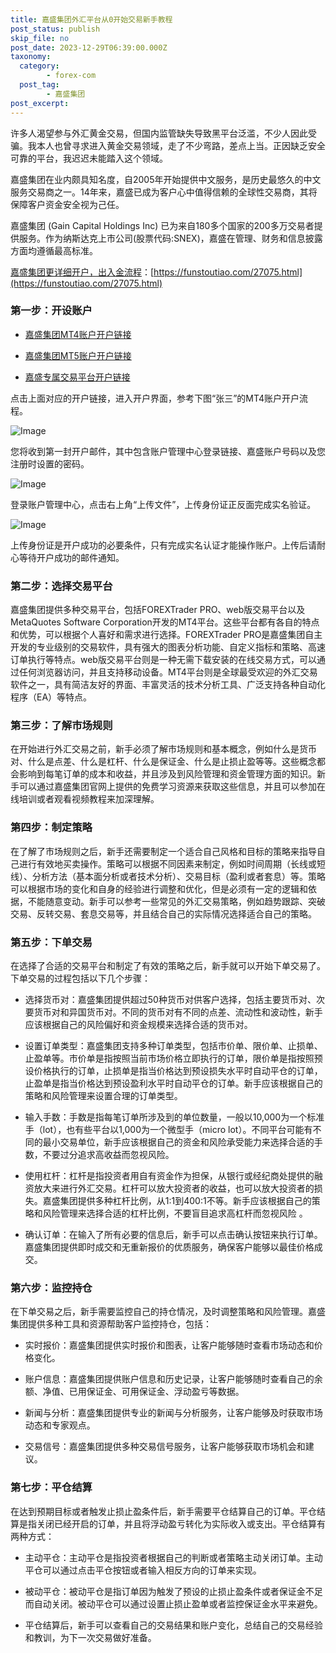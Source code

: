 ```yaml
---
title: 嘉盛集团外汇平台从0开始交易新手教程
post_status: publish
skip_file: no
post_date: 2023-12-29T06:39:00.000Z
taxonomy:
  category:
        - forex-com
  post_tag:
        - 嘉盛集团
post_excerpt: 
---
```

许多人渴望参与外汇黄金交易，但国内监管缺失导致黑平台泛滥，不少人因此受骗。我本人也曾寻求进入黄金交易领域，走了不少弯路，差点上当。正因缺乏安全可靠的平台，我迟迟未能踏入这个领域。

嘉盛集团在业内颇具知名度，自2005年开始提供中文服务，是历史最悠久的中文服务交易商之一。14年来，嘉盛已成为客户心中值得信赖的全球性交易商，其将保障客户资金安全视为己任。

嘉盛集团 (Gain Capital Holdings Inc) 已为来自180多个国家的200多万交易者提供服务。作为纳斯达克上市公司(股票代码:SNEX)，嘉盛在管理、财务和信息披露方面均遵循最高标准。

[嘉盛集团更详细开户，出入金流程](https://funstoutiao.com/27075.html)：[https://funstoutiao.com/27075.html](https://funstoutiao.com/27075.html)

### 第一步：开设账户

* [嘉盛集团MT4账户开户链接](https://s.ssgg.net/jsmt4)

* [嘉盛集团MT5账户开户链接](https://s.ssgg.net/jsmt5)

* [嘉盛专属交易平台开户链接](https://s.ssgg.net/js)

点击上面对应的开户链接，进入开户界面，参考下图“张三”的MT4账户开户流程。

![Image](https://prod-files-secure.s3.us-west-2.amazonaws.com/39ed1227-6d7d-4570-be36-9ccd4a2c4241/7a167aea-686b-400d-af59-4e18eb607a40/640.png?X-Amz-Algorithm=AWS4-HMAC-SHA256&X-Amz-Content-Sha256=UNSIGNED-PAYLOAD&X-Amz-Credential=ASIAZI2LB466SB6PQ4HF%2F20250524%2Fus-west-2%2Fs3%2Faws4_request&X-Amz-Date=20250524T101312Z&X-Amz-Expires=3600&X-Amz-Security-Token=IQoJb3JpZ2luX2VjEEgaCXVzLXdlc3QtMiJHMEUCIHO3L2Fujw4nvHEfUka4btgsFG%2F7COWGWEmBwlwCVoTzAiEAqEYJmgk3v07PBdJh5cCFwCq7cGWoavh%2FvzReKF4OGJcq%2FwMIERAAGgw2Mzc0MjMxODM4MDUiDBZAb9OAozHyUhetwCrcA6Rw29hXWutNGA2H2QkkzQzUCQzSeCtQqNgL76O5rG%2B3l5IX3nyJKhfknvWzf9Gb%2FW%2BIPt4wK9UvXl32lgjUyh80Gt3UI%2FMnN7brLuoJaOAmqJd6%2BTxEeta6ZoH7GaP%2B5fxM9XLRJ9qEpXrClUlAlMDAfAFfr%2FApkfJSjC6uUsYaJaAcu1NRkGROKHZP4urJ1TMttQ%2BiwNM%2FqMoBrlfLizrCAfH3C1smZzOiOMFLtG7cst6EAyww9n3b%2BMyMbMey%2BXXSQXqanqoGSsPQPSfLXyIiyGxI7LXA9FFIERde0hNhdVjRpr622GWTISrAN0GkzhN0iTyjgIOo%2FJf6ppqBSR1AtwrzoX1CfM1JurRbaHRN7CFzroqa%2Fpja4hcrifiUqH39%2BIzc%2BMQG%2BXOFM6lXhYa1qZ0JFNXreAwFvwhL4g%2BmsA8jat9yJpWrdloGATV8Sv6svBojwRWBL3vMazmgnWAR4ZRYwI8RHXWRHeXmgrk0t3YT2%2FP2TpQIB3IENGg49RxpKVjdXf1xWajWzrAZVI54GXep1uu25JP7sJlu6b0Zikwxf6u7jJDfXvFRwsEjDKMWmndIdIpNGW%2FyD3PjJbWNoHxU5SFROcBmogngWlIPiU0Hvy4LTQGeG4%2FCMJvoxcEGOqUBKCfx9pkeDUQoAr6pnAhtPWH%2FVKkl5jrbhxAeri4UztVaoulEQbMUaDSu5L7KBvUVC9UVZt0HORhKGUbYTjEXC%2FTfS7lZFWeortxfp5fyc9QjkGT40jv%2BfNGdDkbMe%2BlUbuTtOBlb3jWGNGu%2BW1odcThCMxuQFUikZg%2B5axvPRwPA5%2BrrEFDH%2FusitWm1Iok209HO97kMkexlsz0XBGR0Xgk2RQug&X-Amz-Signature=cdcf7d068f783ffc73e1fcc26eb604302ff810c52b544771506920d7b74b8e13&X-Amz-SignedHeaders=host&x-id=GetObject)

您将收到第一封开户邮件，其中包含账户管理中心登录链接、嘉盛账户号码以及您注册时设置的密码。

![Image](https://prod-files-secure.s3.us-west-2.amazonaws.com/39ed1227-6d7d-4570-be36-9ccd4a2c4241/eaa1c6b3-2877-4284-a0e1-530e222c27fb/image.png?X-Amz-Algorithm=AWS4-HMAC-SHA256&X-Amz-Content-Sha256=UNSIGNED-PAYLOAD&X-Amz-Credential=ASIAZI2LB466SB6PQ4HF%2F20250524%2Fus-west-2%2Fs3%2Faws4_request&X-Amz-Date=20250524T101312Z&X-Amz-Expires=3600&X-Amz-Security-Token=IQoJb3JpZ2luX2VjEEgaCXVzLXdlc3QtMiJHMEUCIHO3L2Fujw4nvHEfUka4btgsFG%2F7COWGWEmBwlwCVoTzAiEAqEYJmgk3v07PBdJh5cCFwCq7cGWoavh%2FvzReKF4OGJcq%2FwMIERAAGgw2Mzc0MjMxODM4MDUiDBZAb9OAozHyUhetwCrcA6Rw29hXWutNGA2H2QkkzQzUCQzSeCtQqNgL76O5rG%2B3l5IX3nyJKhfknvWzf9Gb%2FW%2BIPt4wK9UvXl32lgjUyh80Gt3UI%2FMnN7brLuoJaOAmqJd6%2BTxEeta6ZoH7GaP%2B5fxM9XLRJ9qEpXrClUlAlMDAfAFfr%2FApkfJSjC6uUsYaJaAcu1NRkGROKHZP4urJ1TMttQ%2BiwNM%2FqMoBrlfLizrCAfH3C1smZzOiOMFLtG7cst6EAyww9n3b%2BMyMbMey%2BXXSQXqanqoGSsPQPSfLXyIiyGxI7LXA9FFIERde0hNhdVjRpr622GWTISrAN0GkzhN0iTyjgIOo%2FJf6ppqBSR1AtwrzoX1CfM1JurRbaHRN7CFzroqa%2Fpja4hcrifiUqH39%2BIzc%2BMQG%2BXOFM6lXhYa1qZ0JFNXreAwFvwhL4g%2BmsA8jat9yJpWrdloGATV8Sv6svBojwRWBL3vMazmgnWAR4ZRYwI8RHXWRHeXmgrk0t3YT2%2FP2TpQIB3IENGg49RxpKVjdXf1xWajWzrAZVI54GXep1uu25JP7sJlu6b0Zikwxf6u7jJDfXvFRwsEjDKMWmndIdIpNGW%2FyD3PjJbWNoHxU5SFROcBmogngWlIPiU0Hvy4LTQGeG4%2FCMJvoxcEGOqUBKCfx9pkeDUQoAr6pnAhtPWH%2FVKkl5jrbhxAeri4UztVaoulEQbMUaDSu5L7KBvUVC9UVZt0HORhKGUbYTjEXC%2FTfS7lZFWeortxfp5fyc9QjkGT40jv%2BfNGdDkbMe%2BlUbuTtOBlb3jWGNGu%2BW1odcThCMxuQFUikZg%2B5axvPRwPA5%2BrrEFDH%2FusitWm1Iok209HO97kMkexlsz0XBGR0Xgk2RQug&X-Amz-Signature=3519a85919e90657338d72701735ee87261131ffd0bb0b84e9cae62c42e4ab36&X-Amz-SignedHeaders=host&x-id=GetObject)

登录账户管理中心，点击右上角“上传文件”，上传身份证正反面完成实名验证。

![Image](https://prod-files-secure.s3.us-west-2.amazonaws.com/39ed1227-6d7d-4570-be36-9ccd4a2c4241/54090639-09fc-46b4-a135-e0289f707147/image.png?X-Amz-Algorithm=AWS4-HMAC-SHA256&X-Amz-Content-Sha256=UNSIGNED-PAYLOAD&X-Amz-Credential=ASIAZI2LB466SB6PQ4HF%2F20250524%2Fus-west-2%2Fs3%2Faws4_request&X-Amz-Date=20250524T101312Z&X-Amz-Expires=3600&X-Amz-Security-Token=IQoJb3JpZ2luX2VjEEgaCXVzLXdlc3QtMiJHMEUCIHO3L2Fujw4nvHEfUka4btgsFG%2F7COWGWEmBwlwCVoTzAiEAqEYJmgk3v07PBdJh5cCFwCq7cGWoavh%2FvzReKF4OGJcq%2FwMIERAAGgw2Mzc0MjMxODM4MDUiDBZAb9OAozHyUhetwCrcA6Rw29hXWutNGA2H2QkkzQzUCQzSeCtQqNgL76O5rG%2B3l5IX3nyJKhfknvWzf9Gb%2FW%2BIPt4wK9UvXl32lgjUyh80Gt3UI%2FMnN7brLuoJaOAmqJd6%2BTxEeta6ZoH7GaP%2B5fxM9XLRJ9qEpXrClUlAlMDAfAFfr%2FApkfJSjC6uUsYaJaAcu1NRkGROKHZP4urJ1TMttQ%2BiwNM%2FqMoBrlfLizrCAfH3C1smZzOiOMFLtG7cst6EAyww9n3b%2BMyMbMey%2BXXSQXqanqoGSsPQPSfLXyIiyGxI7LXA9FFIERde0hNhdVjRpr622GWTISrAN0GkzhN0iTyjgIOo%2FJf6ppqBSR1AtwrzoX1CfM1JurRbaHRN7CFzroqa%2Fpja4hcrifiUqH39%2BIzc%2BMQG%2BXOFM6lXhYa1qZ0JFNXreAwFvwhL4g%2BmsA8jat9yJpWrdloGATV8Sv6svBojwRWBL3vMazmgnWAR4ZRYwI8RHXWRHeXmgrk0t3YT2%2FP2TpQIB3IENGg49RxpKVjdXf1xWajWzrAZVI54GXep1uu25JP7sJlu6b0Zikwxf6u7jJDfXvFRwsEjDKMWmndIdIpNGW%2FyD3PjJbWNoHxU5SFROcBmogngWlIPiU0Hvy4LTQGeG4%2FCMJvoxcEGOqUBKCfx9pkeDUQoAr6pnAhtPWH%2FVKkl5jrbhxAeri4UztVaoulEQbMUaDSu5L7KBvUVC9UVZt0HORhKGUbYTjEXC%2FTfS7lZFWeortxfp5fyc9QjkGT40jv%2BfNGdDkbMe%2BlUbuTtOBlb3jWGNGu%2BW1odcThCMxuQFUikZg%2B5axvPRwPA5%2BrrEFDH%2FusitWm1Iok209HO97kMkexlsz0XBGR0Xgk2RQug&X-Amz-Signature=b2e8136d662350f553257f08deb3304ab9c5064929aeecb0c2ebb8ea9f8830b6&X-Amz-SignedHeaders=host&x-id=GetObject)

上传身份证是开户成功的必要条件，只有完成实名认证才能操作账户。上传后请耐心等待开户成功的邮件通知。

### 第二步：选择交易平台

嘉盛集团提供多种交易平台，包括FOREXTrader PRO、web版交易平台以及MetaQuotes Software Corporation开发的MT4平台。这些平台都有各自的特点和优势，可以根据个人喜好和需求进行选择。FOREXTrader PRO是嘉盛集团自主开发的专业级别的交易软件，具有强大的图表分析功能、自定义指标和策略、高速订单执行等特点。web版交易平台则是一种无需下载安装的在线交易方式，可以通过任何浏览器访问，并且支持移动设备。MT4平台则是全球最受欢迎的外汇交易软件之一，具有简洁友好的界面、丰富灵活的技术分析工具、广泛支持各种自动化程序（EA）等特点。

### 第三步：了解市场规则

在开始进行外汇交易之前，新手必须了解市场规则和基本概念，例如什么是货币对、什么是点差、什么是杠杆、什么是保证金、什么是止损止盈等等。这些概念都会影响到每笔订单的成本和收益，并且涉及到风险管理和资金管理方面的知识。新手可以通过嘉盛集团官网上提供的免费学习资源来获取这些信息，并且可以参加在线培训或者观看视频教程来加深理解。

### 第四步：制定策略

在了解了市场规则之后，新手还需要制定一个适合自己风格和目标的策略来指导自己进行有效地买卖操作。策略可以根据不同因素来制定，例如时间周期（长线或短线）、分析方法（基本面分析或者技术分析）、交易目标（盈利或者套息）等。策略可以根据市场的变化和自身的经验进行调整和优化，但是必须有一定的逻辑和依据，不能随意变动。新手可以参考一些常见的外汇交易策略，例如趋势跟踪、突破交易、反转交易、套息交易等，并且结合自己的实际情况选择适合自己的策略。

### 第五步：下单交易

在选择了合适的交易平台和制定了有效的策略之后，新手就可以开始下单交易了。下单交易的过程包括以下几个步骤：

* 选择货币对：嘉盛集团提供超过50种货币对供客户选择，包括主要货币对、次要货币对和异国货币对。不同的货币对有不同的点差、流动性和波动性，新手应该根据自己的风险偏好和资金规模来选择合适的货币对。

* 设置订单类型：嘉盛集团支持多种订单类型，包括市价单、限价单、止损单、止盈单等。市价单是指按照当前市场价格立即执行的订单，限价单是指按照预设价格执行的订单，止损单是指当价格达到预设损失水平时自动平仓的订单，止盈单是指当价格达到预设盈利水平时自动平仓的订单。新手应该根据自己的策略和风险管理来设置合理的订单类型。

* 输入手数：手数是指每笔订单所涉及到的单位数量，一般以10,000为一个标准手（lot），也有些平台以1,000为一个微型手（micro lot）。不同平台可能有不同的最小交易单位，新手应该根据自己的资金和风险承受能力来选择合适的手数，不要过分追求高收益而忽视风险。

* 使用杠杆：杠杆是指投资者用自有资金作为担保，从银行或经纪商处提供的融资放大来进行外汇交易。杠杆可以放大投资者的收益，也可以放大投资者的损失。嘉盛集团提供多种杠杆比例，从1:1到400:1不等。新手应该根据自己的策略和风险管理来选择合适的杠杆比例，不要盲目追求高杠杆而忽视风险 。

* 确认订单：在输入了所有必要的信息后，新手可以点击确认按钮来执行订单。嘉盛集团提供即时成交和无重新报价的优质服务，确保客户能够以最佳价格成交。

### 第六步：监控持仓

在下单交易之后，新手需要监控自己的持仓情况，及时调整策略和风险管理。嘉盛集团提供多种工具和资源帮助客户监控持仓，包括：

* 实时报价：嘉盛集团提供实时报价和图表，让客户能够随时查看市场动态和价格变化。

* 账户信息：嘉盛集团提供账户信息和历史记录，让客户能够随时查看自己的余额、净值、已用保证金、可用保证金、浮动盈亏等数据。

* 新闻与分析：嘉盛集团提供专业的新闻与分析服务，让客户能够及时获取市场动态和专家观点。

* 交易信号：嘉盛集团提供多种交易信号服务，让客户能够获取市场机会和建议。

### 第七步：平仓结算

在达到预期目标或者触发止损止盈条件后，新手需要平仓结算自己的订单。平仓结算是指关闭已经开启的订单，并且将浮动盈亏转化为实际收入或支出。平仓结算有两种方式：

* 主动平仓：主动平仓是指投资者根据自己的判断或者策略主动关闭订单。主动平仓可以通过点击平仓按钮或者输入相反方向的订单来实现。

* 被动平仓：被动平仓是指订单因为触发了预设的止损止盈条件或者保证金不足而自动关闭。被动平仓可以通过设置止损止盈单或者监控保证金水平来避免。

* 平仓结算后，新手可以查看自己的交易结果和账户变化，总结自己的交易经验和教训，为下一次交易做好准备。